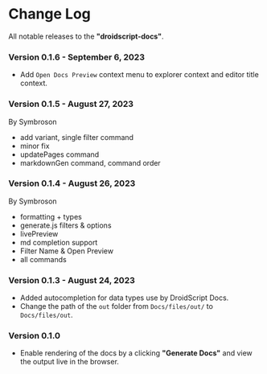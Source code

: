 # Change Log

All notable releases to the **"droidscript-docs"**.

### Version 0.1.6 - September 6, 2023
- Add `Open Docs Preview` context menu to explorer context and editor title context.

### Version 0.1.5 - August 27, 2023
By Symbroson
- add variant, single filter command
- minor fix
- updatePages command
- markdownGen command, command order


### Version 0.1.4 - August 26, 2023
By Symbroson
- formatting + types
- generate.js filters & options
- livePreview
- md completion support
- Filter Name & Open Preview
- all commands

### Version 0.1.3 - August 24, 2023
- Added autocompletion for data types use by DroidScript Docs.
- Change the path of the `out` folder from `Docs/files/out/` to `Docs/files/out`.

### Version 0.1.0

- Enable rendering of the docs by a clicking **"Generate Docs"** and view the output live in the browser.